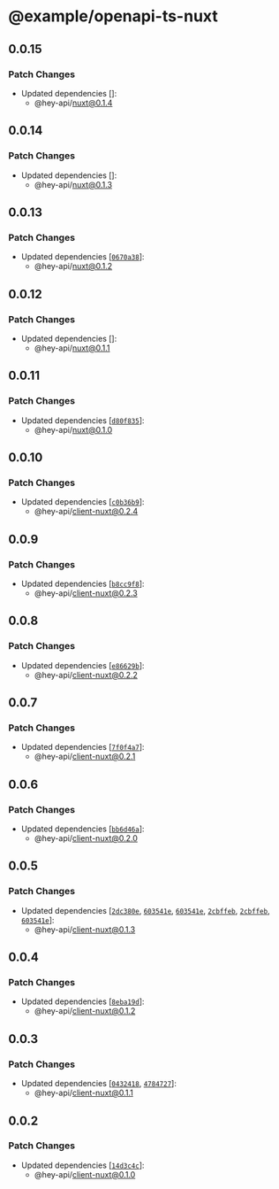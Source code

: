 # @example/openapi-ts-nuxt

## 0.0.15

### Patch Changes

- Updated dependencies []:
  - @hey-api/nuxt@0.1.4

## 0.0.14

### Patch Changes

- Updated dependencies []:
  - @hey-api/nuxt@0.1.3

## 0.0.13

### Patch Changes

- Updated dependencies [[`0670a38`](https://github.com/hey-api/openapi-ts/commit/0670a38c66dffc1431a7d4b48ec06b72d4f6868f)]:
  - @hey-api/nuxt@0.1.2

## 0.0.12

### Patch Changes

- Updated dependencies []:
  - @hey-api/nuxt@0.1.1

## 0.0.11

### Patch Changes

- Updated dependencies [[`d80f835`](https://github.com/hey-api/openapi-ts/commit/d80f835b46775a01451f02f832ceb288c2b561d2)]:
  - @hey-api/nuxt@0.1.0

## 0.0.10

### Patch Changes

- Updated dependencies [[`c0b36b9`](https://github.com/hey-api/openapi-ts/commit/c0b36b95645d484034c3af145c5554867568979b)]:
  - @hey-api/client-nuxt@0.2.4

## 0.0.9

### Patch Changes

- Updated dependencies [[`b8cc9f8`](https://github.com/hey-api/openapi-ts/commit/b8cc9f8a5eaf4f4ff345abc49c14c6b96744c2ea)]:
  - @hey-api/client-nuxt@0.2.3

## 0.0.8

### Patch Changes

- Updated dependencies [[`e86629b`](https://github.com/hey-api/openapi-ts/commit/e86629bfa9ae2a47131d3a9a240a6aa2a4f67911)]:
  - @hey-api/client-nuxt@0.2.2

## 0.0.7

### Patch Changes

- Updated dependencies [[`7f0f4a7`](https://github.com/hey-api/openapi-ts/commit/7f0f4a76b06c8fafb33581b522faf8efc6fd85ac)]:
  - @hey-api/client-nuxt@0.2.1

## 0.0.6

### Patch Changes

- Updated dependencies [[`bb6d46a`](https://github.com/hey-api/openapi-ts/commit/bb6d46ae119ce4e7e3a2ab3fded74ac4fb4cdff2)]:
  - @hey-api/client-nuxt@0.2.0

## 0.0.5

### Patch Changes

- Updated dependencies [[`2dc380e`](https://github.com/hey-api/openapi-ts/commit/2dc380eabc17c723654beb04ecd7bce6d33d3b49), [`603541e`](https://github.com/hey-api/openapi-ts/commit/603541e307dc2953da7dddd300176865629b50bb), [`603541e`](https://github.com/hey-api/openapi-ts/commit/603541e307dc2953da7dddd300176865629b50bb), [`2cbffeb`](https://github.com/hey-api/openapi-ts/commit/2cbffeb2cdd6c6143cd68cac68369584879dda31), [`2cbffeb`](https://github.com/hey-api/openapi-ts/commit/2cbffeb2cdd6c6143cd68cac68369584879dda31), [`603541e`](https://github.com/hey-api/openapi-ts/commit/603541e307dc2953da7dddd300176865629b50bb)]:
  - @hey-api/client-nuxt@0.1.3

## 0.0.4

### Patch Changes

- Updated dependencies [[`8eba19d`](https://github.com/hey-api/openapi-ts/commit/8eba19d4092fc0903572ab9fdadf0b4c26928ba2)]:
  - @hey-api/client-nuxt@0.1.2

## 0.0.3

### Patch Changes

- Updated dependencies [[`0432418`](https://github.com/hey-api/openapi-ts/commit/0432418d72c94ef94865f8216ed2f723ad5191f9), [`4784727`](https://github.com/hey-api/openapi-ts/commit/47847276e8bc854045044dd414382080270dd779)]:
  - @hey-api/client-nuxt@0.1.1

## 0.0.2

### Patch Changes

- Updated dependencies [[`14d3c4c`](https://github.com/hey-api/openapi-ts/commit/14d3c4ce0393d543e2d3aaebbfcf8f0cf32483b0)]:
  - @hey-api/client-nuxt@0.1.0
